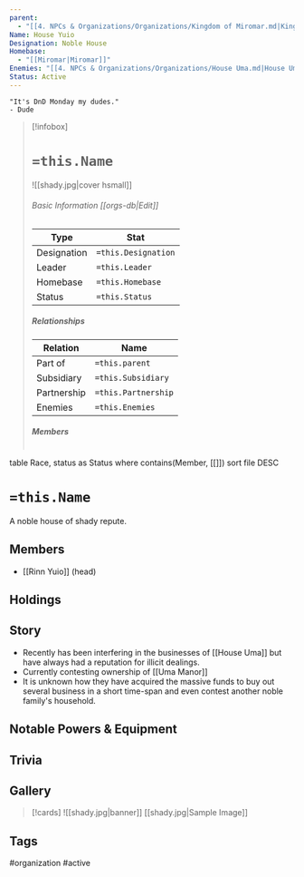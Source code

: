 ```yaml
---
parent:
  - "[[4. NPCs & Organizations/Organizations/Kingdom of Miromar.md|Kingdom of Miromar]]"
Name: House Yuio
Designation: Noble House
Homebase:
  - "[[Miromar|Miromar]]"
Enemies: "[[4. NPCs & Organizations/Organizations/House Uma.md|House Uma]]"
Status: Active
---
```

	"It's DnD Monday my dudes." 
	- Dude

> [!infobox]
> # `=this.Name`
> ![[shady.jpg|cover hsmall]]
> ###### Basic Information [[orgs-db|Edit]]
> | Type | Stat |
> | ---- | ---- |
> |Designation|`=this.Designation`|
> | Leader | `=this.Leader` |
> | Homebase | `=this.Homebase` |
> | Status | `=this.Status` |
> ##### Relationships
> | Relation| Name |
> | ---- | ---- |
> |Part of|`=this.parent`|
> |Subsidiary | `=this.Subsidiary`| 
> |Partnership|`=this.Partnership`|
> |Enemies|`=this.Enemies`|
> ##### Members
> ```dataview
table Race, status as Status
where contains(Member, [[]])
sort file DESC

# `=this.Name`
A noble house of shady repute.
## Members
- [[Rinn Yuio]] (head)
## Holdings
## Story
- Recently has been interfering in the businesses of [[House Uma]] but have always had a reputation for illicit dealings.
- Currently contesting ownership of [[Uma Manor]]
- It is unknown how they have acquired the massive funds to buy out several business in a short time-span and even contest another noble family's household.
## Notable Powers & Equipment
## Trivia

## Gallery
>[!cards]
>![[shady.jpg|banner]]
>[[shady.jpg|Sample Image]]
>

## Tags
#organization #active 